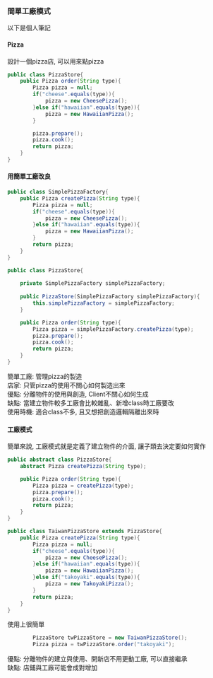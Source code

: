### 間單工廠模式

以下是個人筆記

#### Pizza
設計一個pizza店, 可以用來點pizza

```java
public class PizzaStore{
    public Pizza order(String type){
        Pizza pizza = null;
        if("cheese".equals(type)){
            pizza = new CheesePizza();
        }else if("hawaiian".equals(type)){
            pizza = new HawaiianPizza();
        }

        pizza.prepare();
        pizza.cook();
        return pizza;
    }
}
```

#### 用簡單工廠改良
```java
public class SimplePizzaFactory{
    public Pizza createPizza(String type){
        Pizza pizza = null;
        if("cheese".equals(type)){
            pizza = new CheesePizza();
        }else if("hawaiian".equals(type)){
            pizza = new HawaiianPizza();
        }
        return pizza;
    }
}

public class PizzaStore{
    
    private SimplePizzaFactory simplePizzaFactory;
    
    public PizzaStore(SimplePizzaFactory simplePizzaFactory){
        this.simplePizzaFactory = simplePizzaFactory;
    }

    public Pizza order(String type){
        Pizza pizza = simplePizzaFactory.createPizza(type);
        pizza.prepare();
        pizza.cook();
        return pizza;
    }
}

```

簡單工廠: 管理pizza的製造 <br>
店家: 只管pizza的使用不關心如何製造出來 <br>
優點: 分離物件的使用與創造, Client不關心如何生成 <br>
缺點: 當建立物件較多工廠會比較雜亂、新增class時工廠要改 <br>
使用時機: 適合class不多, 且又想把創造邏輯隔離出來時 <br>

#### 工廠模式
簡單來說, 工廠模式就是定義了建立物件的介面, 讓子類去決定要如何實作

```java
public abstract class PizzaStore{
    abstract Pizza createPizza(String type);

    public Pizza order(String type){
        Pizza pizza = createPizza(type);
        pizza.prepare();
        pizza.cook();
        return pizza;
    }
}

public class TaiwanPizzaStore extends PizzaStore{
    public Pizza createPizza(String type){
        Pizza pizza = null;
        if("cheese".equals(type)){
            pizza = new CheesePizza();
        }else if("hawaiian".equals(type)){
            pizza = new HawaiianPizza();
        }else if("takoyaki".equals(type)){
            pizza = new TakoyakiPizza();
        }
        return pizza;
    }
}
```
使用上很簡單

```java
        PizzaStore twPizzaStore = new TaiwanPizzaStore();
        Pizza pizza = twPizzaStore.order("takoyaki");
```

優點: 分離物件的建立與使用、開新店不用更動工廠, 可以直接繼承 <br>
缺點: 店鋪與工廠可能會成對增加
